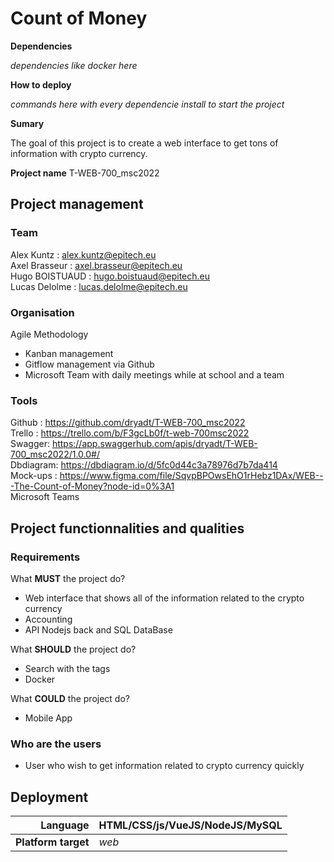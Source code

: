 # Count of Money

**Dependencies**

_dependencies like docker here_

**How to deploy**

_commands here with every dependencie install to start the project_

**Sumary**

The goal of this project is to create a web interface to get tons of information with crypto currency.

**Project name**   T-WEB-700_msc2022 

## Project management 
### Team 
Alex Kuntz : alex.kuntz@epitech.eu </br>
Axel Brasseur : axel.brasseur@epitech.eu </br>
Hugo BOISTUAUD : hugo.boistuaud@epitech.eu </br>
Lucas Delolme : lucas.delolme@epitech.eu 

### Organisation 
Agile Methodology 
- Kanban management 
- Gitflow management via Github 
- Microsoft Team with daily meetings while at school and a team

### Tools 
Github : https://github.com/dryadt/T-WEB-700_msc2022 </br> 
Trello : https://trello.com/b/F3gcLb0f/t-web-700msc2022 </br>
Swagger: https://app.swaggerhub.com/apis/dryadt/T-WEB-700_msc2022/1.0.0#/</br> 
Dbdiagram: https://dbdiagram.io/d/5fc0d44c3a78976d7b7da414</br> 
Mock-ups :  https://www.figma.com/file/SqvpBPOwsEhO1rHebz1DAx/WEB---The-Count-of-Money?node-id=0%3A1 </br> 
Microsoft Teams

## Project functionnalities and qualities 
### Requirements 

What **MUST** the project do?<br/> 
* Web interface that shows all of the information related to the crypto currency
* Accounting
* API Nodejs back and SQL DataBase

What **SHOULD** the project do?<br/> 
* Search with the tags 
* Docker

What **COULD** the project do?<br/> 
* Mobile App 

### Who are the users 
* User who wish to get information related to crypto currency quickly

## Deployment 
|**Language**| HTML/CSS/js/VueJS/NodeJS/MySQL </br>|
|---:|:---|
|**Platform target**|_web_| 
